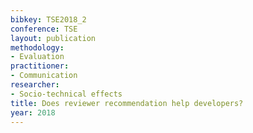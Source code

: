 ```yaml
---
bibkey: TSE2018_2
conference: TSE
layout: publication
methodology:
- Evaluation
practitioner:
- Communication
researcher:
- Socio-technical effects
title: Does reviewer recommendation help developers?
year: 2018
---
```

